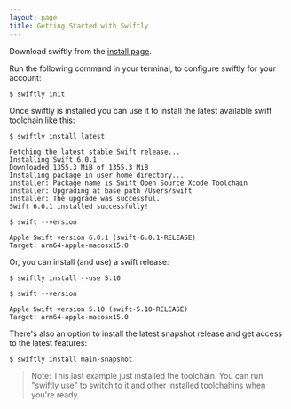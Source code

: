 ```yaml
---
layout: page
title: Getting Started with Swiftly
---
```


Download swiftly from the [install page](/install).

Run the following command in your terminal, to configure swiftly for your account:

```
$ swiftly init
```

Once swiftly is installed you can use it to install the latest available swift toolchain like this:

```
$ swiftly install latest

Fetching the latest stable Swift release...
Installing Swift 6.0.1
Downloaded 1355.3 MiB of 1355.3 MiB
Installing package in user home directory...
installer: Package name is Swift Open Source Xcode Toolchain
installer: Upgrading at base path /Users/swift
installer: The upgrade was successful.
Swift 6.0.1 installed successfully!

$ swift --version

Apple Swift version 6.0.1 (swift-6.0.1-RELEASE)
Target: arm64-apple-macosx15.0
```

Or, you can install (and use) a swift release:

```
$ swiftly install --use 5.10

$ swift --version

Apple Swift version 5.10 (swift-5.10-RELEASE)
Target: arm64-apple-macosx15.0
```

There's also an option to install the latest snapshot release and get access to the latest features:

```
$ swiftly install main-snapshot
```

> Note: This last example just installed the toolchain. You can run "swiftly use" to switch to it and other installed toolchahins when you're ready.
